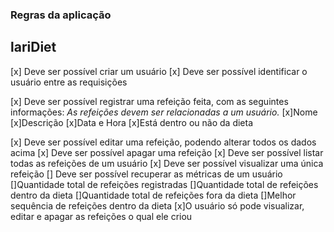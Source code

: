 ### Regras da aplicação

## lariDiet

[x] Deve ser possível criar um usuário
[x] Deve ser possível identificar o usuário entre as requisições

[x] Deve ser possível registrar uma refeição feita, com as seguintes informações:
    *As refeições devem ser relacionadas a um usuário.*
    [x]Nome
    [x]Descrição
    [x]Data e Hora
    [x]Está dentro ou não da dieta

[x] Deve ser possível editar uma refeição, podendo alterar todos os dados acima
[x] Deve ser possível apagar uma refeição
[x] Deve ser possível listar todas as refeições de um usuário
[x] Deve ser possível visualizar uma única refeição
[] Deve ser possível recuperar as métricas de um usuário
    []Quantidade total de refeições registradas
    []Quantidade total de refeições dentro da dieta
    []Quantidade total de refeições fora da dieta
    []Melhor sequência de refeições dentro da dieta
[x]O usuário só pode visualizar, editar e apagar as refeições o qual ele criou

